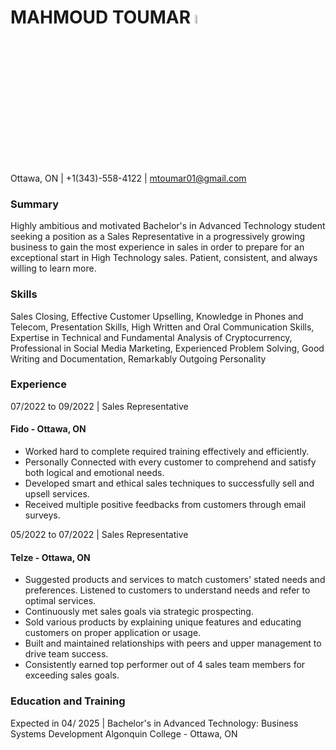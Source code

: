# MAHMOUD TOUMAR  <img src="assets/MahmoudHeadshot.jpg"  width="7.5%" height="6%">

Ottawa, ON | +1(343)-558-4122 | mtoumar01@gmail.com


### Summary
Highly ambitious and motivated Bachelor's in Advanced Technology student seeking a position as a Sales Representative in a progressively growing business to gain the most experience in sales in order to prepare for an exceptional start in High Technology sales. Patient, consistent, and always willing to learn more.


### Skills
Sales Closing, Effective Customer Upselling, Knowledge in Phones and Telecom, Presentation Skills, High Written and Oral Communication Skills, Expertise in Technical and Fundamental Analysis of Cryptocurrency, Professional in Social Media Marketing, Experienced Problem Solving, Good Writing and Documentation, Remarkably Outgoing Personality


### Experience

07/2022 to 09/2022 | Sales Representative
#### Fido - Ottawa, ON
- Worked hard to complete required training effectively and efficiently.
- Personally Connected with every customer to comprehend and satisfy both logical and emotional needs.
- Developed smart and ethical sales techniques to successfully sell and upsell services.
- Received multiple positive feedbacks from customers through email surveys.


05/2022 to 07/2022 | Sales Representative
#### Telze - Ottawa, ON
- Suggested products and services to match customers' stated needs and preferences. Listened to customers to understand needs and refer to optimal services.
- Continuously met sales goals via strategic prospecting.
- Sold various products by explaining unique features and educating customers on proper application or usage.
- Built and maintained relationships with peers and upper management to drive team success.
- Consistently earned top performer out of 4 sales team members for exceeding sales goals.


### Education and Training
Expected in 04/ 2025 | Bachelor's in Advanced Technology: Business Systems Development
Algonquin College - Ottawa, ON
